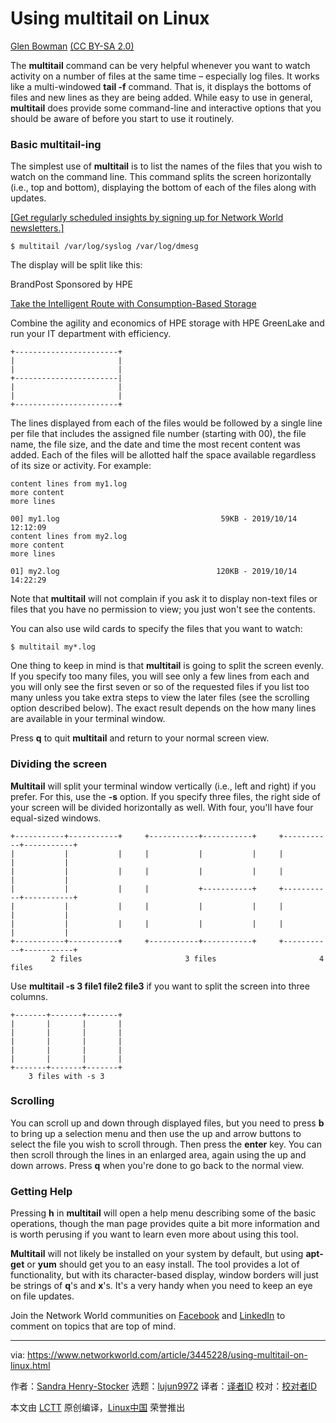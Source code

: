 [#]: collector: (lujun9972)
[#]: translator: (wenwensnow)
[#]: reviewer: ( )
[#]: publisher: ( )
[#]: url: ( )
[#]: subject: (Using multitail on Linux)
[#]: via: (https://www.networkworld.com/article/3445228/using-multitail-on-linux.html)
[#]: author: (Sandra Henry-Stocker https://www.networkworld.com/author/Sandra-Henry_Stocker/)

Using multitail on Linux
======

[Glen Bowman][1] [(CC BY-SA 2.0)][2]

The **multitail** command can be very helpful whenever you want to watch activity on a number of files at the same time – especially log files. It works like a multi-windowed **tail -f** command. That is, it displays the bottoms of files and new lines as they are being added. While easy to use in general, **multitail** does provide some command-line and interactive options that you should be aware of before you start to use it routinely.

### Basic multitail-ing

The simplest use of **multitail** is to list the names of the files that you wish to watch on the command line. This command splits the screen horizontally (i.e., top and bottom), displaying the bottom of each of the files along with updates.

[[Get regularly scheduled insights by signing up for Network World newsletters.]][3]

```
$ multitail /var/log/syslog /var/log/dmesg
```

The display will be split like this:

[][4]

BrandPost Sponsored by HPE

[Take the Intelligent Route with Consumption-Based Storage][4]

Combine the agility and economics of HPE storage with HPE GreenLake and run your IT department with efficiency.

```
+-----------------------+
|                       |
|                       |
+-----------------------|
|                       |
|                       |
+-----------------------+
```

The lines displayed from each of the files would be followed by a single line per file that includes the assigned file number (starting with 00), the file name, the file size, and the date and time the most recent content was added. Each of the files will be allotted half the space available regardless of its size or activity. For example:

```
content lines from my1.log
more content
more lines

00] my1.log                                    59KB - 2019/10/14 12:12:09
content lines from my2.log
more content
more lines

01] my2.log                                   120KB - 2019/10/14 14:22:29
```

Note that **multitail** will not complain if you ask it to display non-text files or files that you have no permission to view; you just won't see the contents.

You can also use wild cards to specify the files that you want to watch:

```
$ multitail my*.log
```

One thing to keep in mind is that **multitail** is going to split the screen evenly. If you specify too many files, you will see only a few lines from each and you will only see the first seven or so of the requested files if you list too many unless you take extra steps to view the later files (see the scrolling option described below). The exact result depends on the how many lines are available in your terminal window.

Press **q** to quit **multitail** and return to your normal screen view.

### Dividing the screen

**Multitail** will split your terminal window vertically (i.e., left and right) if you prefer. For this, use the **-s** option. If you specify three files, the right side of your screen will be divided horizontally as well. With four, you'll have four equal-sized windows.

```
+-----------+-----------+     +-----------+-----------+     +-----------+-----------+
|           |           |     |           |           |     |           |           |
|           |           |     |           |           |     |           |           |
|           |           |     |           +-----------+     +-----------+-----------+
|           |           |     |           |           |     |           |           |
|           |           |     |           |           |     |           |           |
+-----------+-----------+     +-----------+-----------+     +-----------+-----------+
         2 files                       3 files                       4 files
```

Use **multitail -s 3 file1 file2 file3** if you want to split the screen into three columns.

```
+-------+-------+-------+
|       |       |       |
|       |       |       |
|       |       |       |
|       |       |       |
|       |       |       |
+-------+-------+-------+
    3 files with -s 3
```

### Scrolling

You can scroll up and down through displayed files, but you need to press **b** to bring up a selection menu and then use the up and arrow buttons to select the file you wish to scroll through. Then press the **enter** key. You can then scroll through the lines in an enlarged area, again using the up and down arrows. Press **q** when you're done to go back to the normal view.

### Getting Help

Pressing **h** in **multitail** will open a help menu describing some of the basic operations, though the man page provides quite a bit more information and is worth perusing if you want to learn even more about using this tool.

**Multitail** will not likely be installed on your system by default, but using **apt-get** or **yum** should get you to an easy install. The tool provides a lot of functionality, but with its character-based display, window borders will just be strings of **q**'s and **x**'s. It's a very handy when you need to keep an eye on file updates.

Join the Network World communities on [Facebook][5] and [LinkedIn][6] to comment on topics that are top of mind.

--------------------------------------------------------------------------------

via: https://www.networkworld.com/article/3445228/using-multitail-on-linux.html

作者：[Sandra Henry-Stocker][a]
选题：[lujun9972][b]
译者：[译者ID](https://github.com/译者ID)
校对：[校对者ID](https://github.com/校对者ID)

本文由 [LCTT](https://github.com/LCTT/TranslateProject) 原创编译，[Linux中国](https://linux.cn/) 荣誉推出

[a]: https://www.networkworld.com/author/Sandra-Henry_Stocker/
[b]: https://github.com/lujun9972
[1]: https://www.flickr.com/photos/glenbowman/7992498919/in/photolist-dbgDtv-gHfRRz-5uRM4v-gHgFnz-6sPqTZ-5uaP7H-USFPqD-pbtRUe-fiKiYn-nmgWL2-pQNepR-q68p8d-dDsUxw-dbgFKG-nmgE6m-DHyqM-nCKA4L-2d7uFqH-Kbqzk-8EwKg-8Vy72g-2X3NSN-78Bv84-buKWXF-aeM4ok-yhweWf-4vwpyX-9hu8nq-9zCoti-v5nzP5-23fL48r-24y6pGS-JhWDof-6zF75k-24y6nHS-9hr19c-Gueh6G-Guei7u-GuegFy-24y6oX5-26qu5iX-wKrnMW-Gueikf-24y6oYh-27y4wwA-x4z19F-x57yP4-24BY6gc-24y6nPo-QGwbkf
[2]: https://creativecommons.org/licenses/by-sa/2.0/legalcode
[3]: https://www.networkworld.com/newsletters/signup.html
[4]: https://www.networkworld.com/article/3440100/take-the-intelligent-route-with-consumption-based-storage.html?utm_source=IDG&utm_medium=promotions&utm_campaign=HPE20773&utm_content=sidebar ( Take the Intelligent Route with Consumption-Based Storage)
[5]: https://www.facebook.com/NetworkWorld/
[6]: https://www.linkedin.com/company/network-world
